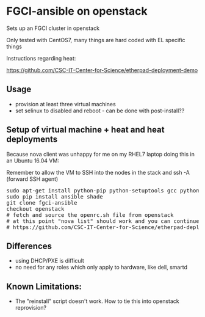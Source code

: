 FGCI-ansible on openstack
=========================

Sets up an FGCI cluster in openstack

Only tested with CentOS7, many things are hard coded with EL specific things

Instructions regarding heat:

https://github.com/CSC-IT-Center-for-Science/etherpad-deployment-demo

Usage
------

 - provision at least three virtual machines
 - set selinux to disabled and reboot - can be done with post-install??

Setup of virtual machine + heat and heat deployments
---------

Because nova client was unhappy for me on my RHEL7 laptop doing this in an Ubuntu 16.04 VM:

Remember to allow the VM to SSH into the nodes in the stack and ssh -A (forward SSH agent)

<pre>
sudo apt-get install python-pip python-setuptools gcc python-dev libssl-dev
sudo pip install ansible shade
git clone fgci-ansible
checkout openstack
# fetch and source the openrc.sh file from openstack
# at this point "nova list" should work and you can continue with instructions from 
# https://github.com/CSC-IT-Center-for-Science/etherpad-deployment-demo
</pre>

Differences
-----------

 - using DHCP/PXE is difficult
 - no need for any roles which only apply to hardware, like dell, smartd

Known Limitations:
------------------

 - The "reinstall" script doesn't work. How to tie this into openstack reprovision?
